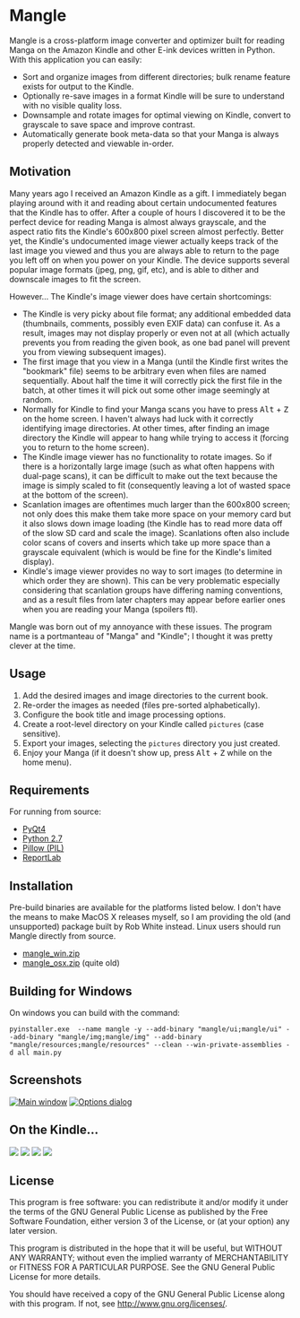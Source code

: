 # Mangle #

Mangle is a cross-platform image converter and optimizer built for reading Manga on the Amazon Kindle and other E-ink
devices written in Python. With this application you can easily:

*   Sort and organize images from different directories; bulk rename feature exists for output to the Kindle.
*   Optionally re-save images in a format Kindle will be sure to understand with no visible quality loss.
*   Downsample and rotate images for optimal viewing on Kindle, convert to grayscale to save space and improve contrast.
*   Automatically generate book meta-data so that your Manga is always properly detected and viewable in-order.

## Motivation ##

Many years ago I received an Amazon Kindle as a gift. I immediately began playing around with it and reading about
certain undocumented features that the Kindle has to offer. After a couple of hours I discovered it to be the perfect
device for reading Manga is almost always grayscale, and the aspect ratio fits the Kindle's 600x800 pixel screen almost
perfectly. Better yet, the Kindle's undocumented image viewer actually keeps track of the last image you viewed and thus
you are always able to return to the page you left off on when you power on your Kindle. The device supports several
popular image formats (jpeg, png, gif, etc), and is able to dither and downscale images to fit the screen.

However... The Kindle's image viewer does have certain shortcomings:

*   The Kindle is very picky about file format; any additional embedded data (thumbnails, comments, possibly even EXIF
    data) can confuse it. As a result, images may not display properly or even not at all (which actually prevents you
    from reading the given book, as one bad panel will prevent you from viewing subsequent images).
*   The first image that you view in a Manga (until the Kindle first writes the "bookmark" file) seems to be arbitrary
    even when files are named sequentially.  About half the time it will correctly pick the first file in the batch, at
    other times it will pick out some other image seemingly at random.
*   Normally for Kindle to find your Manga scans you have to press <kbd>Alt</kbd> + <kbd>Z</kbd> on the home screen. I
    haven't always had luck with it correctly identifying image directories. At other times, after finding an image
    directory the Kindle will appear to hang while trying to access it (forcing you to return to the home screen).
*   The Kindle image viewer has no functionality to rotate images. So if there is a horizontally large image (such as
    what often happens with dual-page scans), it can be difficult to make out the text because the image is simply
    scaled to fit (consequently leaving a lot of wasted space at the bottom of the screen).
*   Scanlation images are oftentimes much larger than the 600x800 screen; not only does this make them take more space
    on your memory card but it also slows down image loading (the Kindle has to read more data off of the slow SD card
    and scale the image). Scanlations often also include color scans of covers and inserts which take up more space than
    a grayscale equivalent (which is would be fine for the Kindle's limited display).
*   Kindle's image viewer provides no way to sort images (to determine in which order they are shown). This can be very
    problematic especially considering that scanlation groups have differing naming conventions, and as a result files
    from later chapters may appear before earlier ones when you are reading your Manga (spoilers ftl).

Mangle was born out of my annoyance with these issues. The program name is a portmanteau of "Manga" and "Kindle"; I
thought it was pretty clever at the time.

## Usage ##

1.  Add the desired images and image directories to the current book.
2.  Re-order the images as needed (files pre-sorted alphabetically).
3.  Configure the book title and image processing options.
4.  Create a root-level directory on your Kindle called `pictures` (case sensitive).
5.  Export your images, selecting the `pictures` directory you just created.
6.  Enjoy your Manga (if it doesn't show up, press <kbd>Alt</kbd> + <kbd>Z</kbd> while on the home menu).

## Requirements ##

For running from source:

*   [PyQt4](https://riverbankcomputing.com/software/pyqt/download)
*   [Python 2.7](http://www.python.org/download/releases/2.7/)
*   [Pillow (PIL)](https://pypi.org/project/Pillow/)
*   [ReportLab](https://pypi.org/project/reportlab/)

## Installation ##

Pre-build binaries are available for the platforms listed below. I don't have the means to make MacOS X releases myself,
so I am providing the old (and unsupported) package built by Rob White instead. Linux users should run Mangle directly
from source.

*  [mangle_win.zip](https://foosoft.net/projects/mangle/dl/mangle_win.zip)
*  [mangle_osx.zip](https://foosoft.net/projects/mangle/dl/mangle_osx.zip) (quite old)

## Building for Windows ##

On windows you can build with the command:

    pyinstaller.exe  --name mangle -y --add-binary "mangle/ui;mangle/ui" --add-binary "mangle/img;mangle/img" --add-binary "mangle/resources;mangle/resources" --clean --win-private-assemblies -d all main.py

## Screenshots ##

[![Main window](https://foosoft.net/projects/mangle/img/main-thumb.png)](https://foosoft.net/projects/mangle/img/main.png)
[![Options dialog](https://foosoft.net/projects/mangle/img/options-thumb.png)](https://foosoft.net/projects/mangle/img/options.png)

## On the Kindle... ##

[![](https://foosoft.net/projects/mangle/img/kindle1-thumb.png)](https://foosoft.net/projects/mangle/img/kindle1.png)
[![](https://foosoft.net/projects/mangle/img/kindle2-thumb.png)](https://foosoft.net/projects/mangle/img/kindle2.png)
[![](https://foosoft.net/projects/mangle/img/kindle3-thumb.png)](https://foosoft.net/projects/mangle/img/kindle3.png)
[![](https://foosoft.net/projects/mangle/img/kindle4-thumb.png)](https://foosoft.net/projects/mangle/img/kindle4.png)

## License ##

This program is free software: you can redistribute it and/or modify
it under the terms of the GNU General Public License as published by
the Free Software Foundation, either version 3 of the License, or
(at your option) any later version.

This program is distributed in the hope that it will be useful,
but WITHOUT ANY WARRANTY; without even the implied warranty of
MERCHANTABILITY or FITNESS FOR A PARTICULAR PURPOSE.  See the
GNU General Public License for more details.

You should have received a copy of the GNU General Public License
along with this program.  If not, see <http://www.gnu.org/licenses/>.
